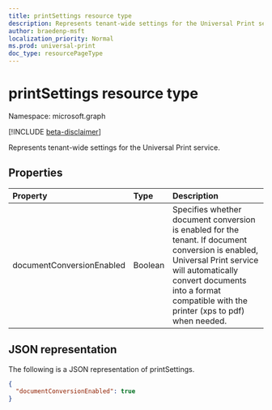 ```yaml
---
title: printSettings resource type
description: Represents tenant-wide settings for the Universal Print service.
author: braedenp-msft
localization_priority: Normal
ms.prod: universal-print
doc_type: resourcePageType
---
```


# printSettings resource type

Namespace: microsoft.graph

[!INCLUDE [beta-disclaimer](../../includes/beta-disclaimer.md)]

Represents tenant-wide settings for the Universal Print service.

## Properties
| Property     | Type        | Description |
|:-------------|:------------|:------------|
|documentConversionEnabled|Boolean|Specifies whether document conversion is enabled for the tenant. If document conversion is enabled, Universal Print service will automatically convert documents into a format compatible with the printer (xps to pdf) when needed.|

## JSON representation

The following is a JSON representation of printSettings.
<!-- {
  "blockType": "resource",
  "optionalProperties": [

  ],
  "@odata.type": "microsoft.graph.printSettings"
}-->

```json
{
  "documentConversionEnabled": true
}
```


